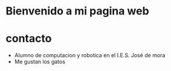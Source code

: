 # Bienvenido a mi pagina web

# contacto
- Alumno de computacion y robotica en el I.E.S. José de mora
- Me gustan los gatos